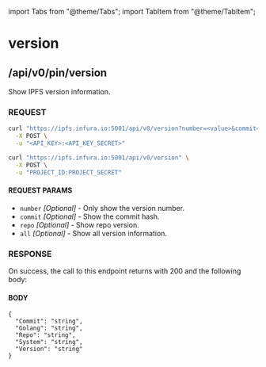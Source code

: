 import Tabs from "@theme/Tabs";
import TabItem from "@theme/TabItem";

# version

## /api/v0/pin/version

Show IPFS version information.

### REQUEST

<Tabs>
  <TabItem value="Syntax" label="Syntax" default>

```bash
curl "https://ipfs.infura.io:5001/api/v0/version?number=<value>&commit=<value>&repo=<value>&all=<value>" \
  -X POST \
  -u "<API_KEY>:<API_KEY_SECRET>"
```

  </TabItem>
  <TabItem value="Example" label="Example" >

```bash
curl "https://ipfs.infura.io:5001/api/v0/version" \
  -X POST \
  -u "PROJECT_ID:PROJECT_SECRET"
```

  </TabItem>
</Tabs>

#### REQUEST PARAMS

- `number` _[Optional]_ - Only show the version number.
- `commit` _[Optional]_ - Show the commit hash.
- `repo` _[Optional]_ - Show repo version.
- `all` _[Optional]_ - Show all version information.

### RESPONSE

On success, the call to this endpoint returns with 200 and the following body:

#### BODY

```
{
  "Commit": "string",
  "Golang": "string",
  "Repo": "string",
  "System": "string",
  "Version": "string"
}
```
